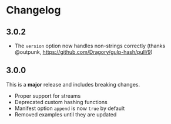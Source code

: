 # Changelog

## 3.0.2
* The `version` option now handles non-strings correctly (thanks @outpunk, https://github.com/Dragory/gulp-hash/pull/9)

## 3.0.0
This is a **major** release and includes breaking changes.

* Proper support for streams
* Deprecated custom hashing functions
* Manifest option `append` is now `true` by default
* Removed examples until they are updated
